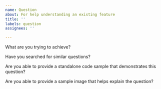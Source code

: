 ```yaml
---
name: Question
about: For help understanding an existing feature
title: ''
labels: question
assignees: ''

---
```


<!-- If this issue relates to installation, please use https://github.com/lovell/sharp/issues/new?labels=installation&template=installation.md instead. -->

What are you trying to achieve?

Have you searched for similar questions?

Are you able to provide a standalone code sample that demonstrates this question?

Are you able to provide a sample image that helps explain the question?
